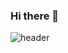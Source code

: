 ### Hi there 👋

![header](https://capsule-render.vercel.app/api?type=waving&color=E97F7F&text=HENA's%WORLD&fontSize=30&stroke=00FF00)

<!--
**hena98/hena98** is a ✨ _special_ ✨ repository because its `README.md` (this file) appears on your GitHub profile.

Here are some ideas to get you started:

- 🔭 I’m currently working on ...
- 🌱 I’m currently learning ...
- 👯 I’m looking to collaborate on ...
- 🤔 I’m looking for help with ...
- 💬 Ask me about ...
- 📫 How to reach me: ...
- 😄 Pronouns: ...
- ⚡ Fun fact: ...
-->
